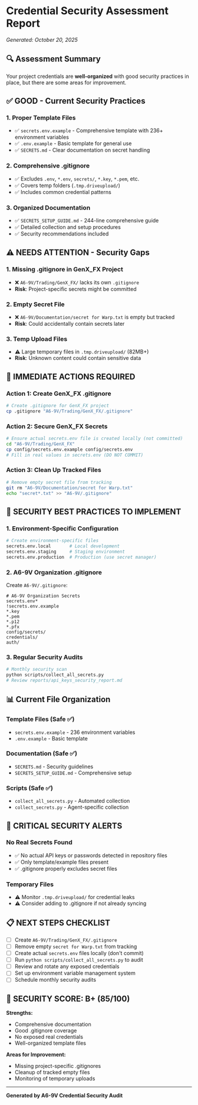 # Credential Security Assessment Report
*Generated: October 20, 2025*

## 🔍 Assessment Summary

Your project credentials are **well-organized** with good security practices in place, but there are some areas for improvement.

## ✅ **GOOD** - Current Security Practices

### 1. **Proper Template Files**
- ✅ `secrets.env.example` - Comprehensive template with 236+ environment variables
- ✅ `.env.example` - Basic template for general use
- ✅ `SECRETS.md` - Clear documentation on secret handling

### 2. **Comprehensive .gitignore**
- ✅ Excludes `.env`, `*.env`, `secrets/`, `*.key`, `*.pem`, etc.
- ✅ Covers temp folders (`.tmp.driveupload/`)
- ✅ Includes common credential patterns

### 3. **Organized Documentation**
- ✅ `SECRETS_SETUP_GUIDE.md` - 244-line comprehensive guide
- ✅ Detailed collection and setup procedures
- ✅ Security recommendations included

## ⚠️ **NEEDS ATTENTION** - Security Gaps

### 1. **Missing .gitignore in GenX_FX Project**
- ❌ `A6-9V/Trading/GenX_FX/` lacks its own `.gitignore`
- **Risk**: Project-specific secrets might be committed

### 2. **Empty Secret File**
- ❌ `A6-9V/Documentation/secret for Warp.txt` is empty but tracked
- **Risk**: Could accidentally contain secrets later

### 3. **Temp Upload Files**
- ⚠️ Large temporary files in `.tmp.driveupload/` (82MB+)
- **Risk**: Unknown content could contain sensitive data

## 🎯 **IMMEDIATE ACTIONS REQUIRED**

### Action 1: Create GenX_FX .gitignore
```bash
# Create .gitignore for GenX_FX project
cp .gitignore "A6-9V/Trading/GenX_FX/.gitignore"
```

### Action 2: Secure GenX_FX Secrets
```bash
# Ensure actual secrets.env file is created locally (not committed)
cd "A6-9V/Trading/GenX_FX"
cp config/secrets.env.example config/secrets.env
# Fill in real values in secrets.env (DO NOT COMMIT)
```

### Action 3: Clean Up Tracked Files
```bash
# Remove empty secret file from tracking
git rm "A6-9V/Documentation/secret for Warp.txt"
echo "secret*.txt" >> "A6-9V/.gitignore"
```

## 🔐 **SECURITY BEST PRACTICES TO IMPLEMENT**

### 1. **Environment-Specific Configuration**
```bash
# Create environment-specific files
secrets.env.local       # Local development
secrets.env.staging     # Staging environment  
secrets.env.production  # Production (use secret manager)
```

### 2. **A6-9V Organization .gitignore**
Create `A6-9V/.gitignore`:
```gitignore
# A6-9V Organization Secrets
secrets.env*
!secrets.env.example
*.key
*.pem
*.p12
*.pfx
config/secrets/
credentials/
auth/
```

### 3. **Regular Security Audits**
```bash
# Monthly security scan
python scripts/collect_all_secrets.py
# Review reports/api_keys_security_report.md
```

## 📊 **Current File Organization**

### **Template Files** (Safe ✅)
- `secrets.env.example` - 236 environment variables
- `.env.example` - Basic template

### **Documentation** (Safe ✅) 
- `SECRETS.md` - Security guidelines
- `SECRETS_SETUP_GUIDE.md` - Comprehensive setup

### **Scripts** (Safe ✅)
- `collect_all_secrets.py` - Automated collection
- `collect_secrets.py` - Agent-specific collection

## 🚨 **CRITICAL SECURITY ALERTS**

### **No Real Secrets Found**
- ✅ No actual API keys or passwords detected in repository files
- ✅ Only template/example files present
- ✅ .gitignore properly excludes secret files

### **Temporary Files**
- ⚠️ Monitor `.tmp.driveupload/` for credential leaks
- ⚠️ Consider adding to .gitignore if not already syncing

## 📋 **NEXT STEPS CHECKLIST**

- [ ] Create `A6-9V/Trading/GenX_FX/.gitignore`
- [ ] Remove empty `secret for Warp.txt` from tracking
- [ ] Create actual `secrets.env` files locally (don't commit)
- [ ] Run `python scripts/collect_all_secrets.py` to audit
- [ ] Review and rotate any exposed credentials
- [ ] Set up environment variable management system
- [ ] Schedule monthly security audits

## 🎯 **SECURITY SCORE: B+ (85/100)**

**Strengths:**
- Comprehensive documentation
- Good .gitignore coverage
- No exposed real credentials
- Well-organized template files

**Areas for Improvement:**
- Missing project-specific .gitignores
- Cleanup of tracked empty files
- Monitoring of temporary uploads

---

**Generated by A6-9V Credential Security Audit**